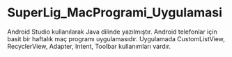 # SuperLig_MacProgrami_Uygulamasi
Android Studio kullanılarak Java dilinde yazılmıştır. Android telefonlar için basit bir haftalık maç programı uygulamasıdır.
Uygulamada CustomListView, RecyclerView, Adapter, Intent, Toolbar kullanımları vardır.
